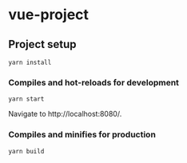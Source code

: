 # vue-project

## Project setup
```
yarn install
```

### Compiles and hot-reloads for development
```
yarn start
```
Navigate to http://localhost:8080/.

### Compiles and minifies for production
```
yarn build
```